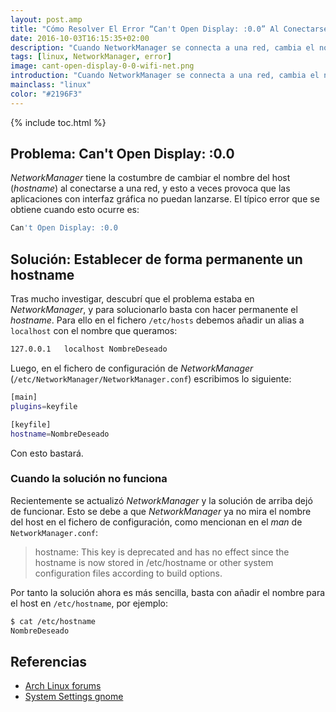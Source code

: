 ```yaml
---
layout: post.amp
title: "Cómo Resolver El Error “Can't Open Display: :0.0” Al Conectarse a Una Red Wi-Fi"
date: 2016-10-03T16:15:35+02:00
description: "Cuando NetworkManager se connecta a una red, cambia el nombre de host (Hostname), y las aplicaciones gráficas dejan de funcionar"
tags: [linux, NetworkManager, error]
image: cant-open-display-0-0-wifi-net.png
introduction: "Cuando NetworkManager se connecta a una red, cambia el nombre de host (Hostname), y las aplicaciones gráficas dejan de funcionar"
mainclass: "linux"
color: "#2196F3"
---
```


{% include toc.html %}

## Problema: Can't Open Display: :0.0

_NetworkManager_ tiene la costumbre de cambiar el nombre del host (_hostname_) al conectarse a una red, y esto a veces provoca que las aplicaciones con interfaz gráfica no puedan lanzarse. El típico error que se obtiene cuando esto ocurre es:

```bash
Can't Open Display: :0.0
```

<!--ad-->

## Solución: Establecer de forma permanente un hostname

Tras mucho investigar, descubrí que el problema estaba en _NetworkManager_, y para solucionarlo basta con hacer permanente el _hostname_. Para ello en el fichero `/etc/hosts` debemos añadir un alias a `localhost` con el nombre que queramos:

```bash
127.0.0.1	localhost NombreDeseado
```

Luego, en el fichero de configuración de _NetworkManager_ (`/etc/NetworkManager/NetworkManager.conf`) escribimos lo siguiente:

```bash
[main]
plugins=keyfile

[keyfile]
hostname=NombreDeseado
```

Con esto bastará.

### Cuando la solución no funciona

Recientemente se actualizó _NetworkManager_ y la solución de arriba dejó de funcionar. Esto se debe a que _NetworkManager_ ya no mira el nombre del host en el fichero de configuración, como mencionan en el _man_ de `NetworkManager.conf`:

> hostname: This key is deprecated and has no effect since the hostname is now stored in /etc/hostname or other system configuration files according to build options.

Por tanto la solución ahora es más sencilla, basta con añadir el nombre para el host en `/etc/hostname`, por ejemplo:

```bash
$ cat /etc/hostname
NombreDeseado
```

## Referencias

- [Arch Linux forums](https://bbs.archlinux.org/viewtopic.php?id=59575 "Can't open display: :0.0")
- [System Settings gnome](https://wiki.gnome.org/Projects/NetworkManager/SystemSettings "System settings gnome")
